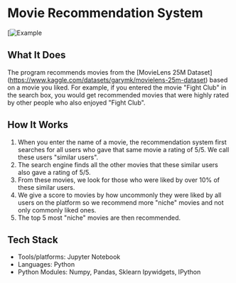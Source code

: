 # Movie Recommendation System
[![Example](https://github.com/Zachdj27/Movie-Recommendation-System/assets/151213591/77f90079-1ec5-4709-8ff8-b06c9bb60522)

## What It Does
The program recommends movies from the [MovieLens 25M Dataset] (https://www.kaggle.com/datasets/garymk/movielens-25m-dataset) based on a movie you liked. 
For example, if you entered the movie "Fight Club" in the search box, you would get recommended movies that were highly rated by other people who also enjoyed "Fight Club".

## How It Works
1. When you enter the name of a movie, the recommendation system first searches for all users who gave that same movie a rating of 5/5. We call these users "similar users".
2. The search engine finds all the other movies that these similar users also gave a rating of 5/5.
3. From these movies, we look for those who were liked by over 10% of these similar users.
4. We give a score to movies by how uncommonly they were liked by all users on the platform so we recommend more "niche" movies and not only commonly liked ones.
5. The top 5 most "niche" movies are then recommended.

## Tech Stack
- Tools/platforms: Jupyter Notebook
- Languages: Python
- Python Modules: Numpy, Pandas, Sklearn Ipywidgets, IPython



